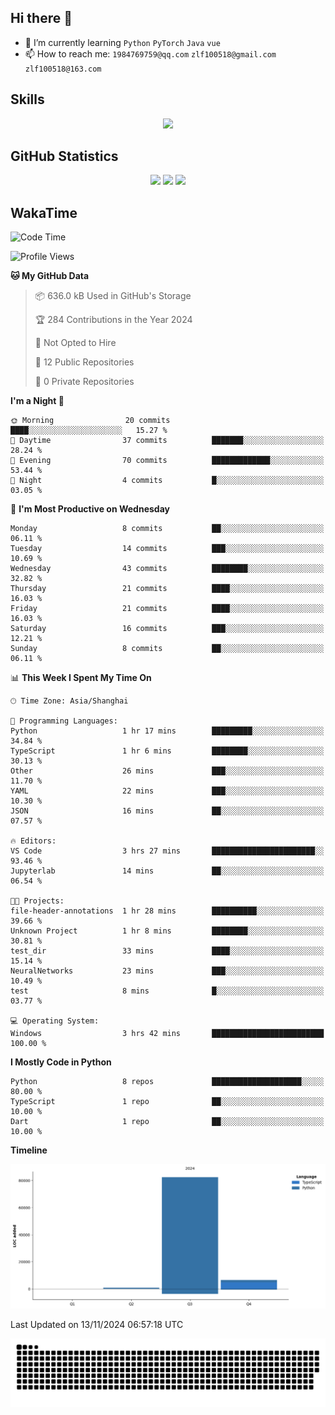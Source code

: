 ## Hi there 👋

- 🌱 I’m currently learning `Python` `PyTorch` `Java` `vue`
- 📫 How to reach me: `1984769759@qq.com` `zlf100518@gmail.com` `zlf100518@163.com`

## Skills
<div align="center"> <img src="https://skillicons.dev/icons?i=python,linux,git,github,html,css,js,ts" /> </div>

## GitHub Statistics

<div align="center">
  <img src="https://github-readme-stats.vercel.app/api?username=CloudSwordSage&show_icons=true&theme=tokyonight" />
  <img src="https://github-readme-stats.vercel.app/api/top-langs/?username=CloudSwordSage&show_icons=true&theme=tokyonight" />
  <img src="https://github-readme-activity-graph.vercel.app/graph?username=CloudSwordSage&theme=xcode" />
</div>

## WakaTime

<!--START_SECTION:waka-->
![Code Time](http://img.shields.io/badge/Code%20Time-196%20hrs%2014%20mins-blue)

![Profile Views](http://img.shields.io/badge/Profile%20Views-0-blue)

**🐱 My GitHub Data** 

> 📦 636.0 kB Used in GitHub's Storage 
 > 
> 🏆 284 Contributions in the Year 2024
 > 
> 🚫 Not Opted to Hire
 > 
> 📜 12 Public Repositories 
 > 
> 🔑 0 Private Repositories 
 > 
**I'm a Night 🦉** 

```text
🌞 Morning                20 commits          ████░░░░░░░░░░░░░░░░░░░░░   15.27 % 
🌆 Daytime                37 commits          ███████░░░░░░░░░░░░░░░░░░   28.24 % 
🌃 Evening                70 commits          █████████████░░░░░░░░░░░░   53.44 % 
🌙 Night                  4 commits           █░░░░░░░░░░░░░░░░░░░░░░░░   03.05 % 
```
📅 **I'm Most Productive on Wednesday** 

```text
Monday                   8 commits           ██░░░░░░░░░░░░░░░░░░░░░░░   06.11 % 
Tuesday                  14 commits          ███░░░░░░░░░░░░░░░░░░░░░░   10.69 % 
Wednesday                43 commits          ████████░░░░░░░░░░░░░░░░░   32.82 % 
Thursday                 21 commits          ████░░░░░░░░░░░░░░░░░░░░░   16.03 % 
Friday                   21 commits          ████░░░░░░░░░░░░░░░░░░░░░   16.03 % 
Saturday                 16 commits          ███░░░░░░░░░░░░░░░░░░░░░░   12.21 % 
Sunday                   8 commits           ██░░░░░░░░░░░░░░░░░░░░░░░   06.11 % 
```


📊 **This Week I Spent My Time On** 

```text
🕑︎ Time Zone: Asia/Shanghai

💬 Programming Languages: 
Python                   1 hr 17 mins        █████████░░░░░░░░░░░░░░░░   34.84 % 
TypeScript               1 hr 6 mins         ████████░░░░░░░░░░░░░░░░░   30.13 % 
Other                    26 mins             ███░░░░░░░░░░░░░░░░░░░░░░   11.70 % 
YAML                     22 mins             ███░░░░░░░░░░░░░░░░░░░░░░   10.30 % 
JSON                     16 mins             ██░░░░░░░░░░░░░░░░░░░░░░░   07.57 % 

🔥 Editors: 
VS Code                  3 hrs 27 mins       ███████████████████████░░   93.46 % 
Jupyterlab               14 mins             ██░░░░░░░░░░░░░░░░░░░░░░░   06.54 % 

🐱‍💻 Projects: 
file-header-annotations  1 hr 28 mins        ██████████░░░░░░░░░░░░░░░   39.66 % 
Unknown Project          1 hr 8 mins         ████████░░░░░░░░░░░░░░░░░   30.81 % 
test_dir                 33 mins             ████░░░░░░░░░░░░░░░░░░░░░   15.14 % 
NeuralNetworks           23 mins             ███░░░░░░░░░░░░░░░░░░░░░░   10.49 % 
test                     8 mins              █░░░░░░░░░░░░░░░░░░░░░░░░   03.77 % 

💻 Operating System: 
Windows                  3 hrs 42 mins       █████████████████████████   100.00 % 
```

**I Mostly Code in Python** 

```text
Python                   8 repos             ████████████████████░░░░░   80.00 % 
TypeScript               1 repo              ██░░░░░░░░░░░░░░░░░░░░░░░   10.00 % 
Dart                     1 repo              ██░░░░░░░░░░░░░░░░░░░░░░░   10.00 % 
```



**Timeline**

![Lines of Code chart](https://raw.githubusercontent.com/CloudSwordSage/CloudSwordSage/main/assets/bar_graph.png)


 Last Updated on 13/11/2024 06:57:18 UTC
<!--END_SECTION:waka-->

<div align="center"><img src="./assets/github-snake-dark.svg" /></div>
